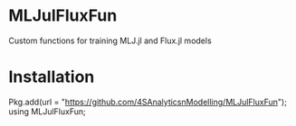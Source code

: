 # MLJulFluxFun
Custom functions for training MLJ.jl and Flux.jl models
# Installation
Pkg.add(url = "https://github.com/4SAnalyticsnModelling/MLJulFluxFun");
using MLJulFluxFun;

